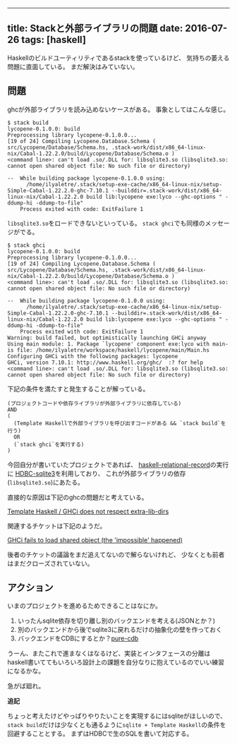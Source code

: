 ------------------
title: Stackと外部ライブラリの問題
date: 2016-07-26
tags: [haskell]
------------------

Haskellのビルドユーティリティであるstackを使っているけど、
気持ちの萎える問題に直面している。
まだ解決はみていない。

## 問題

ghcが外部ライブラリを読み込めないケースがある。
事象としてはこんな感じ。

```
$ stack build
lycopene-0.1.0.0: build
Preprocessing library lycopene-0.1.0.0...
[19 of 24] Compiling Lycopene.Database.Schema ( src/Lycopene/Database/Schema.hs, .stack-work/dist/x86_64-linux-nix/Cabal-1.22.2.0/build/Lycopene/Database/Schema.o )
<command line>: can't load .so/.DLL for: libsqlite3.so (libsqlite3.so: cannot open shared object file: No such file or directory)

--  While building package lycopene-0.1.0.0 using:
      /home/ilyaletre/.stack/setup-exe-cache/x86_64-linux-nix/setup-Simple-Cabal-1.22.2.0-ghc-7.10.1 --builddir=.stack-work/dist/x86_64-linux-nix/Cabal-1.22.2.0 build lib:lycopene exe:lyco --ghc-options " -ddump-hi -ddump-to-file"
    Process exited with code: ExitFailure 1
```

`libsqlite3.so`をロードできないといっている。
`stack ghci`でも同様のメッセージがでる。

```
$ stack ghci
lycopene-0.1.0.0: build
Preprocessing library lycopene-0.1.0.0...
[19 of 24] Compiling Lycopene.Database.Schema ( src/Lycopene/Database/Schema.hs, .stack-work/dist/x86_64-linux-nix/Cabal-1.22.2.0/build/Lycopene/Database/Schema.o )
<command line>: can't load .so/.DLL for: libsqlite3.so (libsqlite3.so: cannot open shared object file: No such file or directory)

--  While building package lycopene-0.1.0.0 using:
      /home/ilyaletre/.stack/setup-exe-cache/x86_64-linux-nix/setup-Simple-Cabal-1.22.2.0-ghc-7.10.1 --builddir=.stack-work/dist/x86_64-linux-nix/Cabal-1.22.2.0 build lib:lycopene exe:lyco --ghc-options " -ddump-hi -ddump-to-file"
    Process exited with code: ExitFailure 1
Warning: build failed, but optimistically launching GHCi anyway
Using main module: 1. Package `lycopene' component exe:lyco with main-is file: /home/ilyaletre/workspace/haskell/lycopene/main/Main.hs
Configuring GHCi with the following packages: lycopene
GHCi, version 7.10.1: http://www.haskell.org/ghc/  :? for help
<command line>: can't load .so/.DLL for: libsqlite3.so (libsqlite3.so: cannot open shared object file: No such file or directory)
```

下記の条件を満たすと発生することが解っている。

```
(プロジェクトコードや依存ライブラリが外部ライブラリに依存している)
AND
(
  (Template Haskellで外部ライブラリを呼び出すコードがある && `stack build`を行う)
  OR
  (`stack ghci`を実行する)
)
```

今回自分が書いていたプロジェクトであれば、
[haskell-relational-record](https://github.com/khibino/haskell-relational-record)の実行に
[HDBC-sqlite3](https://hackage.haskell.org/package/HDBC-sqlite3)を利用しており、
これが外部ライブラリの依存(`libsqlite3.so`)にあたる。

直接的な原因は下記のghcの問題だと考えている。

[Template Haskell / GHCi does not respect extra-lib-dirs](https://ghc.haskell.org/trac/ghc/ticket/11042)

関連するチケットは下記のようだ。

[GHCi fails to load shared object (the 'impossible' happened)](https://ghc.haskell.org/trac/ghc/ticket/10458)

後者のチケットの議論をまだ追えてないので解らないけれど、
少なくとも前者はまだクローズされていない。

## アクション

いまのプロジェクトを進めるためできることはなにか。

1. いったんsqlite依存を切り離し別のバックエンドを考える(JSONとか？)
2. 別のバックエンドから後でsqlite3に戻れるだけの抽象化の壁を作っておく
3. バックエンドをCDBにするとか？[pure-cdb](https://hackage.haskell.org/package/pure-cdb)

うーん、またこれで進まなくはなるけど、実装とインタフェースの分離は
haskell書いててもいろいろ設計上の課題を自分なりに抱えているのでいい練習になるかな。

急がば廻れ。

**追記**

ちょっと考えたけどやっぱりやりたいことを実現するにはsqliteがほしいので、
`stack build`だけは少なくとも通るように`sqlite + Template Haskell`の条件を回避することとする。
まずはHDBCで生のSQLを書いて対応する。

